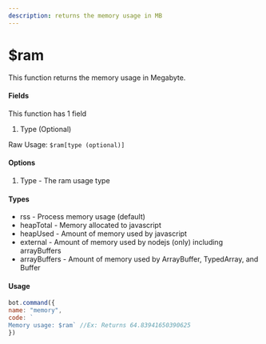 ```yaml
---
description: returns the memory usage in MB
---
```


# $ram

This function returns the memory usage in Megabyte. 

#### Fields

This function has 1 field

1. Type \(Optional\)

Raw Usage: `$ram[type (optional)]`

#### Options

1. Type - The ram usage type

#### Types

* rss - Process memory usage (default)
* heapTotal - Memory allocated to javascript
* heapUsed - Amount of memory used by javascript
* external - Amount of memory used by nodejs (only) including arrayBuffers
* arrayBuffers - Amount of memory used by ArrayBuffer, TypedArray, and Buffer

#### Usage

```javascript
bot.command({
name: "memory", 
code: `
Memory usage: $ram` //Ex: Returns 64.83941650390625
})
```

